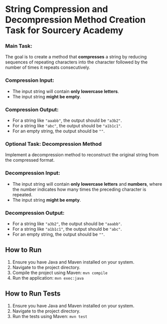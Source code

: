 # String Compression and Decompression Method Creation Task for Sourcery Academy

### Main Task:
The goal is to create a method that **compresses** a string by reducing sequences of repeating characters into the character followed by the number of times it repeats consecutively.

### Compression Input:
- The input string will contain **only lowercase letters**.
- The input string **might be empty**.

### Compression Output:
- For a string like `"aaabb"`, the output should be `"a3b2"`.
- For a string like `"abc"`, the output should be `"a1b1c1"`.
- For an empty string, the output should be `""`.

### Optional Task: Decompression Method
Implement a decompression method to reconstruct the original string from the compressed format.

### Decompression Input:
- The input string will contain **only lowercase letters** and **numbers**, where the number indicates how many times the preceding character is repeated.
- The input string **might be empty**.

### Decompression Output:
- For a string like `"a3b2"`, the output should be `"aaabb"`.
- For a string like `"a1b1c1"`, the output should be `"abc"`.
- For an empty string, the output should be `""`.

## How to Run
1. Ensure you have Java and Maven installed on your system.
2. Navigate to the project directory.
3. Compile the project using Maven: ```mvn compile```
4. Run the application:  ```mvn exec:java```

## How to Run Tests
1. Ensure you have Java and Maven installed on your system.
2. Navigate to the project directory.
3. Run the tests using Maven: ```mvn test```